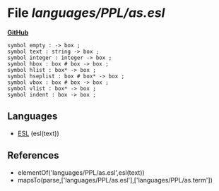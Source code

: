# File _languages/PPL/as.esl_
**[GitHub](https://github.com/softlang/yas/blob/master/languages/PPL/as.esl)**
```
symbol empty : -> box ;
symbol text : string -> box ;
symbol integer : integer -> box ;
symbol hbox : box # box -> box ;
symbol hlist : box* -> box ;
symbol hseplist : box # box* -> box ;
symbol vbox : box # box -> box ;
symbol vlist : box* -> box ;
symbol indent : box -> box ;
```

## Languages
* [ESL](../languages/ESL.md) (esl(text))

## References
* elementOf('languages/PPL/as.esl',esl(text))
* mapsTo(parse,['languages/PPL/as.esl'],['languages/PPL/as.term'])
